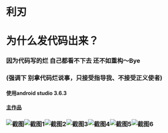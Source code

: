 # 利刃
# 为什么发代码岀来？
### 因为代码写的烂 自己都看不下去 还不如重构～Bye
### (强调下 别拿代码烂说事，只接受指导我、不接受正义使者)


#### 使用android studio 3.6.3

#### [主作品](https://www.coolapk.com/apk/nico.styTool)

### ![截图](https://images.gitee.com/uploads/images/2020/0418/094106_91c51b17_5285662.jpeg "Screenshot_2020-04-18-09-39-35-428_com.example.bl.jpg")![截图1](https://images.gitee.com/uploads/images/2020/0418/094144_5bcf4188_5285662.jpeg "Screenshot_2020-04-18-09-39-37-315_com.example.bl.jpg")![截图2](https://images.gitee.com/uploads/images/2020/0418/094228_f48dfabd_5285662.jpeg "Screenshot_2020-04-18-09-39-38-554_com.example.bl.jpg")![截图3](https://images.gitee.com/uploads/images/2020/0418/094240_aea01f07_5285662.jpeg "Screenshot_2020-04-18-09-39-40-241_com.example.bl.jpg")![截图4](https://images.gitee.com/uploads/images/2020/0418/094258_6d9047aa_5285662.jpeg "Screenshot_2020-04-18-09-39-40-241_com.example.bl.jpg")![截图5](https://images.gitee.com/uploads/images/2020/0418/094312_6cb5258d_5285662.jpeg "Screenshot_2020-04-18-09-39-41-503_com.example.bl.jpg")![截图6](https://images.gitee.com/uploads/images/2020/0418/094324_5ccee902_5285662.jpeg "Screenshot_2020-04-18-09-39-56-337_com.example.bl.jpg")

